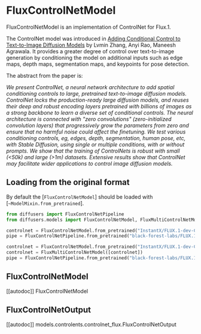 <!--Copyright 2025 The HuggingFace Team and The InstantX Team. All rights reserved.

Licensed under the Apache License, Version 2.0 (the "License"); you may not use this file except in compliance with
the License. You may obtain a copy of the License at

http://www.apache.org/licenses/LICENSE-2.0

Unless required by applicable law or agreed to in writing, software distributed under the License is distributed on
an "AS IS" BASIS, WITHOUT WARRANTIES OR CONDITIONS OF ANY KIND, either express or implied. See the License for the
specific language governing permissions and limitations under the License.
-->

# FluxControlNetModel

FluxControlNetModel is an implementation of ControlNet for Flux.1.

The ControlNet model was introduced in [Adding Conditional Control to Text-to-Image Diffusion Models](https://huggingface.co/papers/2302.05543) by Lvmin Zhang, Anyi Rao, Maneesh Agrawala. It provides a greater degree of control over text-to-image generation by conditioning the model on additional inputs such as edge maps, depth maps, segmentation maps, and keypoints for pose detection.

The abstract from the paper is:

*We present ControlNet, a neural network architecture to add spatial conditioning controls to large, pretrained text-to-image diffusion models. ControlNet locks the production-ready large diffusion models, and reuses their deep and robust encoding layers pretrained with billions of images as a strong backbone to learn a diverse set of conditional controls. The neural architecture is connected with "zero convolutions" (zero-initialized convolution layers) that progressively grow the parameters from zero and ensure that no harmful noise could affect the finetuning. We test various conditioning controls, eg, edges, depth, segmentation, human pose, etc, with Stable Diffusion, using single or multiple conditions, with or without prompts. We show that the training of ControlNets is robust with small (<50k) and large (>1m) datasets. Extensive results show that ControlNet may facilitate wider applications to control image diffusion models.*

## Loading from the original format

By default the [`FluxControlNetModel`] should be loaded with [`~ModelMixin.from_pretrained`].

```py
from diffusers import FluxControlNetPipeline
from diffusers.models import FluxControlNetModel, FluxMultiControlNetModel

controlnet = FluxControlNetModel.from_pretrained("InstantX/FLUX.1-dev-Controlnet-Canny")
pipe = FluxControlNetPipeline.from_pretrained("black-forest-labs/FLUX.1-dev", controlnet=controlnet)

controlnet = FluxControlNetModel.from_pretrained("InstantX/FLUX.1-dev-Controlnet-Canny")
controlnet = FluxMultiControlNetModel([controlnet])
pipe = FluxControlNetPipeline.from_pretrained("black-forest-labs/FLUX.1-dev", controlnet=controlnet)
```

## FluxControlNetModel

[[autodoc]] FluxControlNetModel

## FluxControlNetOutput

[[autodoc]] models.controlents.controlnet_flux.FluxControlNetOutput